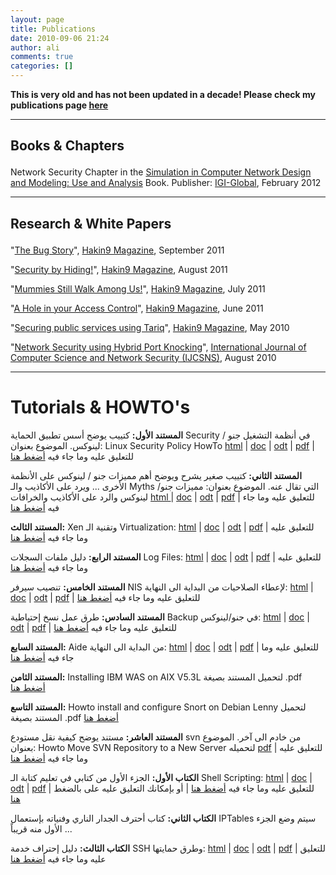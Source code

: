 ```yaml
---
layout: page
title: Publications
date: 2010-09-06 21:24
author: ali
comments: true
categories: []
---
```

<strong>This is very old and has not been updated in a decade!
Please check my publications page <a href="https://www.ashemery.com/publications.html" rel="noopener noreferrer" target="_blank">here</a></strong>


<hr><H2><p style="text-align: left;">Books & Chapters</p></H2>
<p style="text-align: left;">Network Security Chapter in the <a href="http://www.igi-global.com/bookstore/titledetails.aspx?titleid=58282&detailstype=description" target="_blank" rel="noopener noreferrer">Simulation in Computer Network Design and Modeling: Use and Analysis</a> Book. Publisher: <a href="http://www.igi-global.com/" target="_blank" rel="noopener noreferrer">IGI-Global</a>, February 2012</p>


<hr><H2><p style="text-align: left;">Research & White Papers</p></H2>
<p style="text-align: left;">"<a href="http://hakin9.org/secure-coding-911/" target="_blank" rel="noopener noreferrer">The Bug Story</a>", <a href="http://hakin9.org/" target="_blank" rel="noopener noreferrer">Hakin9 Magazine</a>, September 2011</p>

<p style="text-align: left;">"<a href="http://hakin9.org/hacking-rfid-82011/">Security by Hiding!</a>", <a href="http://hakin9.org/" target="_blank" rel="noopener noreferrer">Hakin9 Magazine</a>, August 2011</p>

<p style="text-align: left;">"<a href="http://hakin9.org/web-app-security/">Mummies Still Walk Among Us!</a>", <a href="http://hakin9.org/" target="_blank" rel="noopener noreferrer">Hakin9 Magazine</a>, July 2011</p>

<p style="text-align: left;">"<a href="http://hakin9.org/insceure-access-control-062011/">A Hole in your Access Control</a>", <a href="http://hakin9.org/" target="_blank" rel="noopener noreferrer">Hakin9 Magazine</a>, June 2011</p>

<p style="text-align: left;">"<a href="http://download.hakin9.org/en/hakin9_05_2010_EN.pdf">Securing public services using Tariq</a>", <a href="http://hakin9.org/magazine/1112-is-ddos-still-a-threat" target="_blank" rel="noopener noreferrer">Hakin9 Magazine</a>, May 2010</p>

<p style="text-align: left;">"<a href="http://paper.ijcsns.org/07_book/201008/20100802.pdf">Network Security using Hybrid Port Knocking</a>", <a href="http://paper.ijcsns.org/07_book/html/201008/201008002.html">International Journal of Computer Science and Network Security (IJCSNS)</a>, August 2010</p>




<hr><strong><H1>Tutorials & HOWTO's</H1></strong>

<strong>المستند الأول:</strong> كتييب يوضح أسس تطبيق الحماية Security في أنظمة التشغيل جنو / لينوكس. الموضوع بعنوان: Linux Security Policy HowTo
<a href="http://www.binary-zone.com/Projects/LinuxSecurityPolicy.html">html</a> | <a href="http://www.binary-zone.com/Projects/LinuxSecurityPolicy.doc">doc</a> | <a href="http://www.binary-zone.com/Projects/LinuxSecurityPolicy.odt">odt</a> | <a href="http://www.binary-zone.com/Projects/LinuxSecurityPolicy.pdf">pdf</a> | للتعليق عليه وما جاء فيه <a href="http://www.linuxac.org/forum/showthread.php?t=445">أضغط هنا</a>

<strong>المستند الثاني:</strong> كتييب صغير يشرح ويوضح أهم مميزات جنو / لينوكس على الأنظمة الأخرى ... ويرد على الأكاذيب والـ Myths التي تقال عنه. الموضوع بعنوان: مميزات جنو/ لينوكس والرد على الأكاذيب والخرافات
<a href="http://www.binary-zone.com/Projects/LinuxWin/Linux-Rul3z.html"> html </a> | <a href="http://www.binary-zone.com/Projects/LinuxWin/Linux-Rul3z.doc">doc</a> | <a href="http://www.binary-zone.com/Projects/LinuxWin/Linux-Rul3z.odt">odt</a> | <a href="http://www.binary-zone.com/Projects/LinuxWin/Linux-Rul3z.pdf">pdf</a> | للتعليق عليه وما جاء فيه <a href="http://www.linuxac.org/forum/showthread.php?p=55728">أضغط هنا</a>

<strong>المستند الثالث:</strong> Xen وتقنية الـ Virtualization:
<a href="http://www.binary-zone.com/Projects/Xen/Virtualization.html">html</a> | <a href="http://www.binary-zone.com/Projects/Xen/Virtualization.doc">doc</a> | <a href="http://www.binary-zone.com/Projects/Xen/Virtualization.odt">odt</a> | <a href="http://www.binary-zone.com/Projects/Xen/Virtualization.pdf">pdf</a> | للتعليق عليه وما جاء فيه <a href="http://www.linuxac.org">أضغط هنا</a>

<strong>المستند الرابع:</strong> دليل ملفات السجلات Log Files:
<a href="http://www.binary-zone.com/Projects/logs.html">html</a> | <a href="http://www.binary-zone.com/Projects/logs.doc">doc</a> | <a href="http://www.binary-zone.com/Projects/logs.odt">odt</a> | <a href="http://www.binary-zone.com/Projects/logs.pdf">pdf</a> | للتعليق عليه وما جاء فيه <a href="http://www.linuxac.org/forum/showthread.php?t=1207">أضغط هنا</a>

<strong>المستند الخامس:</strong> تنصيب سيرفر NIS لإعطاء الصلاحيات من البداية الى النهاية:
<a href="http://www.binary-zone.com/Projects/NIS.html">html</a> | <a href="http://www.binary-zone.com/Projects/NIS.doc">doc</a> | <a href="http://www.binary-zone.com/Projects/NIS.odt">odt</a> | <a href="http://www.binary-zone.com/Projects/NIS.pdf">pdf</a> | للتعليق عليه وما جاء فيه <a href="http://www.linuxac.org/forum/showthread.php?t=674">أضغط هنا</a>

<strong>المستند السادس:</strong> طرق عمل نسخ إحتياطية Backup في جنو/لينوكس:
<a href="http://www.binary-zone.com/Projects/backup.html">html</a> | <a href="http://www.binary-zone.com/Projects/backup.doc">doc</a> | <a href="http://www.binary-zone.com/Projects/backup.odt">odt</a> | <a href="http://www.binary-zone.com/Projects/backup.pdf">pdf</a> | للتعليق عليه وما جاء فيه <a href="http://www.linuxac.org/forum/showthread.php?t=18">أضغط هنا</a>

<strong>المستند السابع:</strong> Aide من البداية الى النهاية:
<a href="http://www.binary-zone.com/Projects/aide.html">html</a> | <a href="http://www.binary-zone.com/Projects/aide.doc">doc</a> | <a href="http://www.binary-zone.com/Projects/aide.odt">odt</a> | <a href="http://www.binary-zone.com/Projects/aide.pdf">pdf</a> | للتعليق عليه وما جاء فيه <a href="http://www.linuxac.org/forum/showthread.php?t=12151">أضغط هنا</a>

<strong>المستند الثامن:</strong> Installing IBM WAS on AIX V5.3L
لتحميل المستند بصيغة .pdf  <a href="http://www.binary-zone.com/Projects/WAS_AIX%20HOWTO.pdf">أضغط هنا</a>

<strong>المستند التاسع:</strong> Howto install and configure Snort on Debian Lenny
لتحميل المستند بصيغة .pdf  <a href="http://binary-zone.com/Projects/howto-install-config-snort.pdf">أضغط هنا</a>

<strong>المستند العاشر:</strong> مستند يوضح كيفية نقل مستودع svn من خادم الى آخر. الموضوع بعنوان: Howto Move SVN Repository to a New Server
لتحميله <a href="http://www.binary-zone.com/Projects/howto-svn-migration.pdf">pdf</a> |  للتعليق عليه وما جاء فيه <a href="http://www.linuxac.org/forum/showthread.php?40079">أضغط هنا</a>

<strong>الكتاب الأول:</strong> الجزء الأول من كتابي في تعليم كتابة الـ Shell Scripting:
<a href="http://www.binary-zone.com/Projects/shellscript-book.html">html</a> | <a href="http://www.binary-zone.com/Projects/shellscript-book.doc">doc</a> | <a href="http://www.binary-zone.com/Projects/shellscript-book.odt">odt</a> | <a href="http://www.binary-zone.com/Projects/shellscript-book.pdf">pdf</a> | للتعليق عليه وما جاء فيه <a href="http://www.linuxac.org/forum/showthread.php?t=4140">أضغط هنا</a> | أو بإمكانك التعليق عليه على بالضغط <a href="http://www.binary-zone.com/?p=111">هنا</a>

<strong>الكتاب الثاني:</strong> كتاب أحترف الجدار الناري وفنياته بإستعمال IPTables
سيتم وضع الجزء الأول منه قريباً ...

<strong>الكتاب الثالث:</strong> دليل إحتراف خدمة SSH وطرق حمايتها:
<a href="http://www.binary-zone.com/Projects/ssh.html">html</a> | <a href="http://www.binary-zone.com/Projects/ssh.doc">doc</a> | <a href="http://www.binary-zone.com/Projects/ssh.odt">odt</a> | <a href="http://www.binary-zone.com/Projects/ssh.pdf">pdf</a> | للتعليق عليه وما جاء فيه <a href="http://www.linuxac.org/">أضغط هنا</a>

